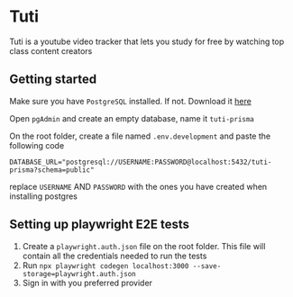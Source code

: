 # Tuti

Tuti is a youtube video tracker that lets you study for free by watching top class content creators

## Getting started

Make sure you have `PostgreSQL` installed. If not. Download it [here](https://www.postgresql.org/download/)

Open `pgAdmin` and create an empty database, name it `tuti-prisma`

On the root folder, create a file named `.env.development` and paste the following code 

`DATABASE_URL="postgresql://USERNAME:PASSWORD@localhost:5432/tuti-prisma?schema=public"`

replace `USERNAME` AND `PASSWORD` with the ones you have created when installing postgres

## Setting up playwright E2E tests
1. Create a `playwright.auth.json` file on the root folder. This file will contain all the credentials needed to run the tests
2. Run `npx playwright codegen localhost:3000 --save-storage=playwright.auth.json`
3. Sign in with you preferred provider